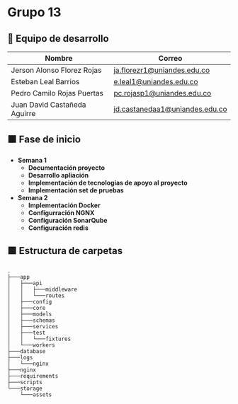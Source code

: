 # Grupo 13

## 👥 Equipo de desarrollo 

| Nombre | Correo |
|--------|--------|
|Jerson Alonso Florez Rojas | ja.florezr1@uniandes.edu.co|
|Esteban Leal Barrios | e.leal1@uniandes.edu.co |
|Pedro Camilo Rojas Puertas | pc.rojasp1@uniandes.edu.co| 
|Juan David Castañeda Aguirre| jd.castanedaa1@uniandes.edu.co|

## 🟧 Fase de inicio
- **Semana 1**
  - **Documentación proyecto**
  - **Desarrollo apliación**
  - **Implementación de tecnologias de apoyo al proyecto**
  - **Implementación set de pruebas**
- **Semana 2**
  - **Implementación Docker**
  - **Configurración NGNX**
  - **Configuración SonarQube**
  - **Configuración redis**

## 🟩 Estructura de carpetas
```text
.
├───app
│   ├───api
│   │   ├───middleware
│   │   └───routes
│   ├───config
│   ├───core
│   ├───models
│   ├───schemas
│   ├───services
│   ├───test
│   │   └───fixtures
│   └───workers
├───database
├───logs
│   └───nginx
├───nginx
├───requirements
├───scripts
└───storage
    └───assets
